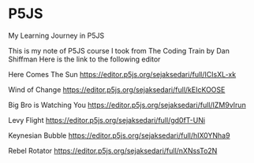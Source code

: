 # P5JS
My Learning Journey in P5JS

This is my note of P5JS course I took from The Coding Train by Dan Shiffman
Here is the link to the following editor

Here Comes The Sun
https://editor.p5js.org/sejaksedari/full/ICIsXL-xk 

Wind of Change
https://editor.p5js.org/sejaksedari/full/kEIcKOOSE

Big Bro is Watching You
https://editor.p5js.org/sejaksedari/full/IZM9vIrun

Levy Flight
https://editor.p5js.org/sejaksedari/full/gd0fT-UNi

Keynesian Bubble
https://editor.p5js.org/sejaksedari/full/hIX0YNha9 

Rebel Rotator
https://editor.p5js.org/sejaksedari/full/nXNssTo2N
